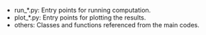 - run_*.py: Entry points for running computation.
- plot_*.py: Entry points for plotting the results.
- others: Classes and functions referenced from the main codes.
